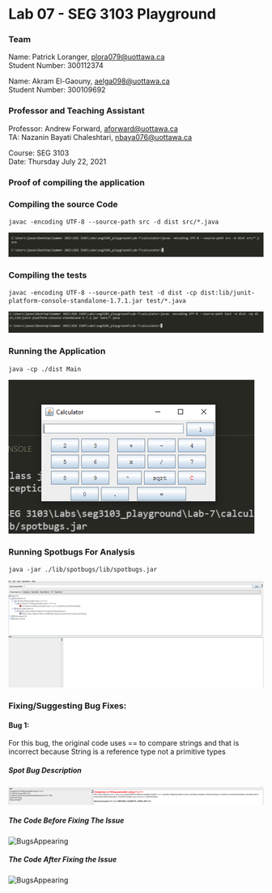 # Lab 07 - SEG 3103 Playground

### Team

Name: Patrick Loranger, plora079@uottawa.ca<br>
Student Number: 300112374<br>

Name: Akram El-Gaouny, aelga098@uottawa.ca<br>
Student Number: 300109692

### Professor and Teaching Assistant

Professor: Andrew Forward, aforward@uottawa.ca<br>
TA: Nazanin Bayati Chaleshtari, nbaya076@uottawa.ca<br>

Course: SEG 3103<br>
Date: Thursday July 22, 2021


### Proof of compiling the application

### Compiling the source Code

```code
javac -encoding UTF-8 --source-path src -d dist src/*.java

```
![terminal_screenshot_compilation_source](assets/CompiledPicture.png)

### Compiling the tests

```code
javac -encoding UTF-8 --source-path test -d dist -cp dist:lib/junit-platform-console-standalone-1.7.1.jar test/*.java
```
![terminal_screenshot_comilation_tests](assets/compiledTests.png)

### Running the Application

```code
java -cp ./dist Main
```
![App_Running](assets/ApplicationRunning.png)

### Running Spotbugs For Analysis

```code
java -jar ./lib/spotbugs/lib/spotbugs.jar
```
![BugsAppearing](assets/SpotBugs.png)

### Fixing/Suggesting Bug Fixes:

#### Bug 1: 

For this bug, the original code uses == to compare strings and that is incorrect because String is a reference type not a primitive types

##### Spot Bug Description
![BugsAppearing](assets/Bug1/Bug1Description.png)
##### The Code Before Fixing The Issue
![BugsAppearing](assets/Bug2/Bug1Before.png)
##### The Code After Fixing the Issue
![BugsAppearing](assets/Bug2/Bug1After.png)



